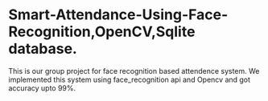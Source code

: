 # Smart-Attendance-Using-Face-Recognition,OpenCV,Sqlite database.

This is our group project for face recognition based attendence system. We implemented this system using face_recognition api and Opencv and got accuracy upto 99%.
